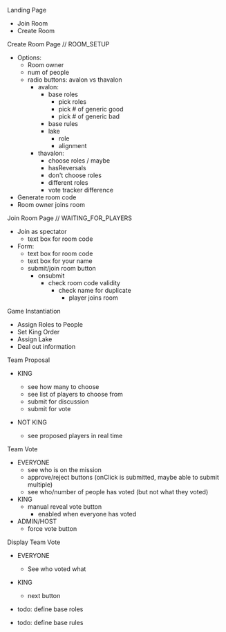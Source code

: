 Landing Page
  - Join Room
  - Create Room

Create Room Page // ROOM_SETUP
  - Options:
    - Room owner
    - num of people
    - radio buttons: avalon vs thavalon
      - avalon:
        - base roles
          - pick roles
          - pick # of generic good
          - pick # of generic bad
        - base rules
        - lake
          - role
          - alignment
      - thavalon:
        - choose roles / maybe
        - hasReversals
        - don't choose roles
        - different roles
        - vote tracker difference
  - Generate room code
  - Room owner joins room

Join Room Page // WAITING_FOR_PLAYERS
  - Join as spectator
    - text box for room code
  - Form:
    - text box for room code
    - text box for your name
    - submit/join room button
      - onsubmit
        - check room code validity
          - check name for duplicate
            - player joins room

Game Instantiation
  - Assign Roles to People
  - Set King Order
  - Assign Lake
  - Deal out information

Team Proposal
  - KING
    - see how many to choose
    - see list of players to choose from
    - submit for discussion
    - submit for vote

  - NOT KING
    - see proposed players in real time

Team Vote
  - EVERYONE
    - see who is on the mission
    - approve/reject buttons (onClick is submitted, maybe able to submit multiple)
    - see who/number of people has voted (but not what they voted)
  - KING
    - manual reveal vote button
      - enabled when everyone has voted
  - ADMIN/HOST
    - force vote button

Display Team Vote
  - EVERYONE
    - See who voted what
  - KING
    - next button


- todo: define base roles
- todo: define base rules



